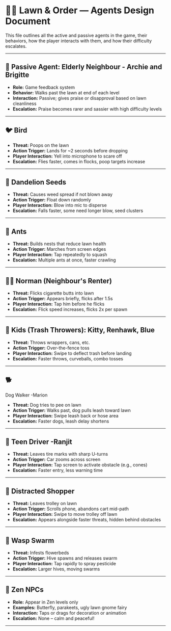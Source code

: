 # 🧑‍🌾 Lawn & Order — Agents Design Document

This file outlines all the active and passive agents in the game, their behaviors, how the player interacts with them, and how their difficulty escalates.

---

## 🧍 Passive Agent: Elderly Neighbour - Archie and Brigitte

- **Role:** Game feedback system
- **Behavior:** Walks past the lawn at end of each level
- **Interaction:** Passive; gives praise or disapproval based on lawn cleanliness
- **Escalation:** Praise becomes rarer and sassier with high difficulty levels

---

## 🐦 Bird

- **Threat:** Poops on the lawn
- **Action Trigger:** Lands for ~2 seconds before dropping
- **Player Interaction:** Yell into microphone to scare off
- **Escalation:** Flies faster, comes in flocks, poop targets increase

---

## 🌼 Dandelion Seeds

- **Threat:** Causes weed spread if not blown away
- **Action Trigger:** Float down randomly
- **Player Interaction:** Blow into mic to disperse
- **Escalation:** Falls faster, some need longer blow, seed clusters

---

## 🐜 Ants

- **Threat:** Builds nests that reduce lawn health
- **Action Trigger:** Marches from screen edges
- **Player Interaction:** Tap repeatedly to squash
- **Escalation:** Multiple ants at once, faster crawling

---

## 🧑‍🎤 Norman (Neighbour's Renter)

- **Threat:** Flicks cigarette butts into lawn
- **Action Trigger:** Appears briefly, flicks after 1.5s
- **Player Interaction:** Tap him before he flicks
- **Escalation:** Flick speed increases, flicks 2x per spawn

---

## 🧒 Kids (Trash Throwers): Kitty, Renhawk, Blue

- **Threat:** Throws wrappers, cans, etc.
- **Action Trigger:** Over-the-fence toss
- **Player Interaction:** Swipe to deflect trash before landing
- **Escalation:** Faster throws, curveballs, combo tosses

---

## 🐕

Dog Walker -Marion

- **Threat:** Dog tries to pee on lawn
- **Action Trigger:** Walks past, dog pulls leash toward lawn
- **Player Interaction:** Swipe leash back or hose area
- **Escalation:** Faster dogs, leash delay shortens

---

## 🚗 Teen Driver -Ranjit

- **Threat:** Leaves tire marks with sharp U-turns
- **Action Trigger:** Car zooms across screen
- **Player Interaction:** Tap screen to activate obstacle (e.g., cones)
- **Escalation:** Faster entry, less warning time

---

## 🛒 Distracted Shopper

- **Threat:** Leaves trolley on lawn
- **Action Trigger:** Scrolls phone, abandons cart mid-path
- **Player Interaction:** Swipe to move trolley off lawn
- **Escalation:** Appears alongside faster threats, hidden behind obstacles

---

## 🐝 Wasp Swarm

- **Threat:** Infests flowerbeds
- **Action Trigger:** Hive spawns and releases swarm
- **Player Interaction:** Tap rapidly to spray pesticide
- **Escalation:** Larger hives, moving swarms

---

## 🧘 Zen NPCs

- **Role:** Appear in Zen levels only
- **Examples:** Butterfly, parakeets, ugly lawn gnome fairy
- **Interaction:** Taps or drags for decoration or animation
- **Escalation:** None – calm and peaceful!

---
